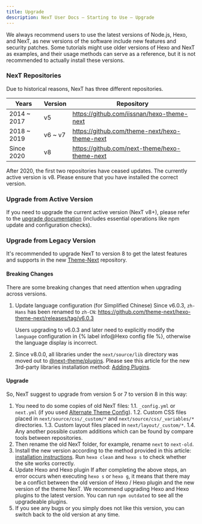 ```yaml
---
title: Upgrade
description: NexT User Docs – Starting to Use – Upgrade
---
```


We always recommend users to use the latest versions of Node.js, Hexo, and NexT, as new versions of the software include new features and security patches. Some tutorials might use older versions of Hexo and NexT as examples, and their usage methods can serve as a reference, but it is not recommended to actually install these versions.

### NexT Repositories

Due to historical reasons, NexT has three different repositories.

| Years       | Version | Repository                                    |
| ----------- | ------- | --------------------------------------------- |
| 2014 ~ 2017 | v5      | https://github.com/iissnan/hexo-theme-next    |
| 2018 ~ 2019 | v6 ~ v7 | https://github.com/theme-next/hexo-theme-next |
| Since 2020  | v8      | https://github.com/next-theme/hexo-theme-next |

After 2020, the first two repositories have ceased updates. The currently active version is v8. Please ensure that you have installed the correct version.

### Upgrade from Active Version

If you need to upgrade the current active version (NexT v8+), please refer to the [upgrade documentation](https://theme-next.js.org/docs/getting-started/index.html?highlight=install#Upgrading-NexT) (includes essential operations like npm update and configuration checks). 

### Upgrade from Legacy Version

It's recommended to upgrade NexT to version 8 to get the latest features and supports in the new [Theme-Next](https://github.com/next-theme/hexo-theme-next) repository.

#### Breaking Changes

There are some breaking changes that need attention when upgrading across versions.

1. Update language configuration (for Simplified Chinese)
    Since v6.0.3, `zh-Hans` has been renamed to `zh-CN`: https://github.com/theme-next/hexo-theme-next/releases/tag/v6.0.3

    Users upgrading to v6.0.3 and later need to explicitly modify the `language` configuration in {% label info@Hexo config file %}, otherwise the language display is incorrect.
2. Since v8.0.0, all libraries under the `next/source/lib` directory was moved out to [@next-theme/plugins](https://github.com/next-theme/plugins). Please see this article for the new 3rd-party libraries installation method: [Adding Plugins](/docs/third-party-services/#Adding-Plugins).

#### Upgrade

So, NexT suggest to upgrade from version 5 or 7 to version 8 in this way:

1. You need to do some copies of old NexT files:
    1.1. `_config.yml` or `next.yml` (if you used [Alternate Theme Config](/docs/getting-started/configuration.html)).
    1.2. Custom CSS files placed in `next/source/css/_custom/*` and `next/source/css/_variables/*` directories.
    1.3. Custom layout files placed in `next/layout/_custom/*`.
    1.4. Any another possible custom additions which can be found by compare tools between repositories.
2. Then rename the old NexT folder, for example, rename `next` to `next-old`.
3. Install the new version according to the method provided in this article: [installation instructions](/docs/getting-started/installation.html). Run `hexo clean` and `hexo s` to check whether the site works correctly.
4. Update Hexo and Hexo plugin
    If after completing the above steps, an error occurs when executing `hexo s` or `hexo g`, it means that there may be a conflict between the old version of Hexo / Hexo plugin and the new version of the theme NexT. We recommend upgrading Hexo and Hexo plugins to the latest version. You can run `npm outdated` to see all the upgradeable plugins.
5. If you see any bugs or you simply does not like this version, you can switch back to the old version at any time.
